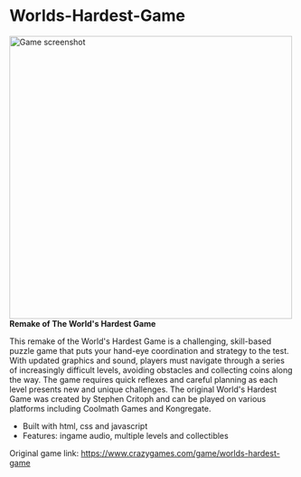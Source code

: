 # Worlds-Hardest-Game
<img src="https://jsweety.github.io/game2.png" alt="Game screenshot" width="500">
<b>Remake of The World's Hardest Game</b>

This remake of the World's Hardest Game is a challenging, skill-based puzzle game that puts your hand-eye coordination and strategy to the test. With updated graphics and sound, players must navigate through a series of increasingly difficult levels, avoiding obstacles and collecting coins along the way. The game requires quick reflexes and careful planning as each level presents new and unique challenges. The original World's Hardest Game was created by Stephen Critoph and can be played on various platforms including Coolmath Games and Kongregate.

- Built with html, css and javascript
- Features: ingame audio, multiple levels and collectibles

Original game link: https://www.crazygames.com/game/worlds-hardest-game
